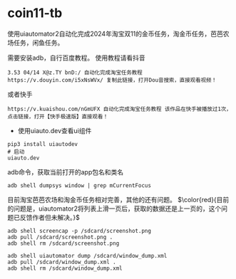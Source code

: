 # coin11-tb
使用uiautomator2自动化完成2024年淘宝双11的金币任务，淘金币任务，芭芭农场任务，闲鱼任务。

需要安装adb，自行百度教程。
使用教程请看抖音
```
3.53 04/14 X@z.TY bnD:/ 自动化完成淘宝任务教程  https://v.douyin.com/i5xNsWVx/ 复制此链接，打开Dou音搜索，直接观看视频！
```
或者快手
```
https://v.kuaishou.com/nGmUFX 自动化完成淘宝任务教程 该作品在快手被播放过1次，点击链接，打开【快手极速版】直接观看！
```

* 使用uiauto.dev查看ui组件
```
pip3 install uiautodev
# 启动
uiauto.dev
```

adb命令，获取当前打开的app包名和类名
```shell
adb shell dumpsys window | grep mCurrentFocus
```

目前淘宝芭芭农场和淘金币任务相对完善，其他的还有问题。
$\color{red}{目前的问题是，uiautomator2将列表上滑一页后，获取的数据还是上一页的，这个问题已反馈作者但未解决。}$

```shell
adb shell screencap -p /sdcard/screenshot.png
adb pull /sdcard/screenshot.png .
adb shell rm /sdcard/screenshot.png
```
```shell
adb shell uiautomator dump /sdcard/window_dump.xml
adb pull /sdcard/window_dump.xml .
adb shell rm /sdcard/window_dump.xml
```